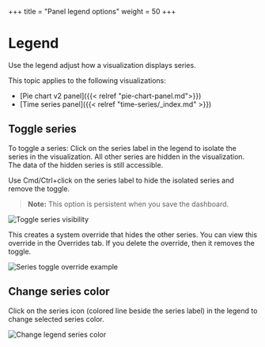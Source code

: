 +++
title = "Panel legend options"
weight = 50
+++

# Legend

Use the legend adjust how a visualization displays series.

This topic applies to the following visualizations:

- [Pie chart v2 panel]({{< relref "pie-chart-panel.md">}})
- [Time series panel]({{< relref "time-series/_index.md" >}})

## Toggle series

To toggle a series:
Click on the series label in the legend to isolate the series in the visualization. 
All other series are hidden in the visualization. The data of the hidden series is still accessible.

Use Cmd/Ctrl+click on the series label to hide the isolated series and remove the toggle.

> **Note:** This option is persistent when you save the dashboard.

![Toggle series visibility](/img/docs/legend/legend-series-toggle-7-5.png)

This creates a system override that hides the other series. You can view this override in the Overrides tab. If you delete the override, then it removes the toggle.

![Series toggle override example](/img/docs/legend/legend-series-override-7-5.png)

## Change series color

Click on the series icon (colored line beside the series label) in the legend to change selected series color.

![Change legend series color](/img/docs/legend/legend-series-color-7-5.png)
